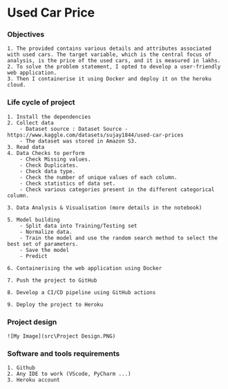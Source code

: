 # Used Car Price 

### Objectives
    1. The provided contains various details and attributes associated with used cars. The target variable, which is the central focus of analysis, is the price of the used cars, and it is measured in lakhs.
    2. To solve the problem statement, I opted to develop a user-friendly web application.
    3. Then I containerise it using Docker and deploy it on the heroku cloud.

### Life cycle of project
    1. Install the dependencies
    2. Collect data
        - Dataset source : Dataset Source - https://www.kaggle.com/datasets/sujay1844/used-car-prices
        - The dataset was stored in Amazon S3.
    3. Read data
    4. Data Checks to perform
        - Check Missing values.
        - Check Duplicates.
        - Check data type.
        - Check the number of unique values of each column.
        - Check statistics of data set.
        - Check various categories present in the different categorical column.

    3. Data Analysis & Visualisation (more details in the notebook)

    5. Model building
        - Split data into Training/Testing set
        - Normalize data.
        - Train the model and use the random search method to select the best set of parameters.
        - Save the model
        - Predict

    6. Containerising the web application using Docker

    7. Push the project to GitHub

    8. Develop a CI/CD pipeline using GitHub actions

    9. Deploy the project to Heroku 

### Project design
    ![My Image](src\Project Design.PNG)

### Software and tools requirements

    1. Github
    2. Any IDE to work (VScode, PyCharm ...)
    3. Heroku account
